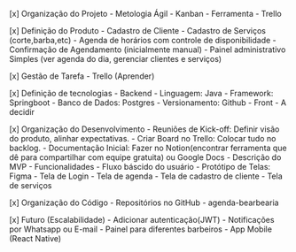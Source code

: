 [x] Organização do Projeto
    - Metologia Ágil
        - Kanban
    - Ferramenta
        - Trello

[x] Definição do Produto
    - Cadastro de Cliente
    - Cadastro de Serviços (corte,barba,etc)
    - Agenda de horários com controle de disponibilidade
    - Confirmação de Agendamento (inicialmente manual)
    - Painel administrativo Simples (ver agenda do dia, gerenciar clientes e serviços)

[x] Gestão de Tarefa
    - Trello (Aprender)

[x] Definição de tecnologias
    - Backend
        - Linguagem: Java
        - Framework: Springboot
        - Banco de Dados: Postgres
        - Versionamento: Github
    - Front
        - A decidir

[x] Organização do Desenvolvimento
    - Reuniões de Kick-off: Definir visão do produto, alinhar expectativas.
    - Criar Board no Trello: Colocar tudo no backlog.
    - Documentação Inicial: Fazer no Notion(encontrar ferramenta que dê para compartilhar com equipe gratuita) ou Google Docs
        - Descrição do MVP
        - Funcionalidades
        - Fluxo báscido do usuário
    - Protótipo de Telas: Figma
        - Tela de Login
        - Tela de agenda
        - Tela de cadastro de cliente
        - Tela de serviços

[x] Organização do Código
    - Repositórios no GitHub
        - agenda-bearbearia

[x] Futuro (Escalabilidade)
    - Adicionar autenticação(JWT)
    - Notificações por Whatsapp ou E-mail
    - Painel para diferentes barbeiros
    - App Mobile (React Native)